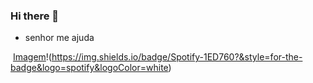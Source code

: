 ### Hi there 👋
- senhor me ajuda
<!--
**shengmedea/shengmedea** is a ✨ _special_ ✨ repository because its `README.md` (this file) appears on your GitHub profile.

Here are some ideas to get you started:

- 🔭 I’m currently working on ...
- 🌱 I’m currently learning ...
- 👯 I’m looking to collaborate on ...
- 🤔 I’m looking for help with ...
- 💬 Ask me about ...
- 📫 How to reach me: ...
- 😄 Pronouns: ...
- ⚡ Fun fact: ...
-->

![]()
[Imagem](link-do-site)!(https://img.shields.io/badge/Spotify-1ED760?&style=for-the-badge&logo=spotify&logoColor=white)




